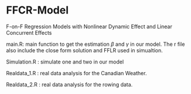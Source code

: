 # FFCR-Model

F-on-F Regression Models with Nonlinear Dynamic Effect and Linear Concurrent Effects

main.R: main function to get the estimation $\beta$ and $\gamma$ in our model. The r file also include the close form solution and FFLR used in simualtion.

Simulation.R : simulate one and two in our model

Realdata_1.R : real data analysis for the Canadian Weather.

Realdata_2.R : real data analysis for the rowing data.
